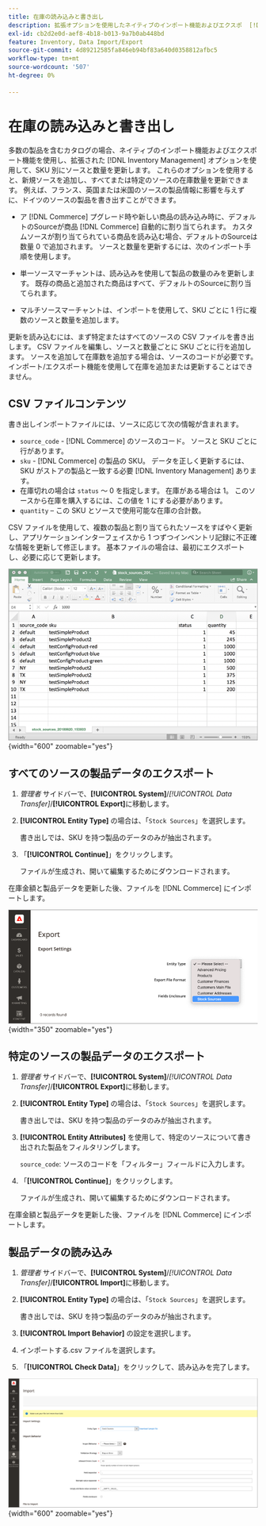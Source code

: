 ```yaml
---
title: 在庫の読み込みと書き出し
description: 拡張オプションを使用したネイティブのインポート機能およびエクスポ  [!DNL Inventory Management]  ト機能を使用して、SKU 別のソースと数量を更新します。
exl-id: cb2d2e0d-aef8-4b18-b013-9a7b0ab448bd
feature: Inventory, Data Import/Export
source-git-commit: 4d89212585fa846eb94bf83a640d0358812afbc5
workflow-type: tm+mt
source-wordcount: '507'
ht-degree: 0%

---
```


# 在庫の読み込みと書き出し

多数の製品を含むカタログの場合、ネイティブのインポート機能およびエクスポート機能を使用し、拡張された [!DNL Inventory Management] オプションを使用して、SKU 別にソースと数量を更新します。 これらのオプションを使用すると、新規ソースを追加し、すべてまたは特定のソースの在庫数量を更新できます。 例えば、フランス、英国または米国のソースの製品情報に影響を与えずに、ドイツのソースの製品を書き出すことができます。

- ア [!DNL Commerce] プグレード時や新しい商品の読み込み時に、デフォルトのSourceが商品 [!DNL Commerce] 自動的に割り当てられます。 カスタムソースが割り当てられている商品を読み込む場合、デフォルトのSourceは数量 0 で追加されます。 ソースと数量を更新するには、次のインポート手順を使用します。

- 単一ソースマーチャントは、読み込みを使用して製品の数量のみを更新します。 既存の商品と追加された商品はすべて、デフォルトのSourceに割り当てられます。

- マルチソースマーチャントは、インポートを使用して、SKU ごとに 1 行に複数のソースと数量を追加します。

更新を読み込むには、まず特定またはすべてのソースの CSV ファイルを書き出します。 CSV ファイルを編集し、ソースと数量ごとに SKU ごとに行を追加します。 ソースを追加して在庫数を追加する場合は、ソースのコードが必要です。 インポート/エクスポート機能を使用して在庫を追加または更新することはできません。

## CSV ファイルコンテンツ

書き出しインポートファイルには、ソースに応じて次の情報が含まれます。

- `source_code` - [!DNL Commerce] のソースのコード。 ソースと SKU ごとに行があります。
- `sku` - [!DNL Commerce] の製品の SKU。 データを正しく更新するには、SKU がストアの製品と一致する必要 [!DNL Inventory Management] あります。
- 在庫切れの場合は `status` ～ 0 を指定します。 在庫がある場合は 1。 このソースから在庫を購入するには、この値を 1 にする必要があります。
- `quantity` – この SKU とソースで使用可能な在庫の合計数。

CSV ファイルを使用して、複数の製品と割り当てられたソースをすばやく更新し、アプリケーションインターフェイスから 1 つずつインベントリ記録に不正確な情報を更新して修正します。 基本ファイルの場合は、最初にエクスポートし、必要に応じて更新します。

![&#x200B; 読み込み用の CSV ファイルの例 – 在庫データの書き出し &#x200B;](assets/inventory-import-export-data.png){width="600" zoomable="yes"}

## すべてのソースの製品データのエクスポート

1. _管理者_ サイドバーで、**[!UICONTROL System]**/_[!UICONTROL Data Transfer]_/**[!UICONTROL Export]**&#x200B;に移動します。

1. **[!UICONTROL Entity Type]** の場合は、「`Stock Sources`」を選択します。

   書き出しでは、SKU を持つ製品のデータのみが抽出されます。

1. 「**[!UICONTROL Continue]**」をクリックします。

   ファイルが生成され、開いて編集するためにダウンロードされます。

在庫金額と製品データを更新した後、ファイルを [!DNL Commerce] にインポートします。

![&#x200B; 製品データおよびソース用のストックソースのエクスポート &#x200B;](assets/inventory-export-stock-sources.png){width="350" zoomable="yes"}

## 特定のソースの製品データのエクスポート

1. _管理者_ サイドバーで、**[!UICONTROL System]**/_[!UICONTROL Data Transfer]_/**[!UICONTROL Export]**&#x200B;に移動します。

1. **[!UICONTROL Entity Type]** の場合は、「`Stock Sources`」を選択します。

   書き出しでは、SKU を持つ製品のデータのみが抽出されます。

1. **[!UICONTROL Entity Attributes]** を使用して、特定のソースについて書き出された製品をフィルタリングします。

   `source_code`: ソースのコードを「フィルター」フィールドに入力します。

1. 「**[!UICONTROL Continue]**」をクリックします。

   ファイルが生成され、開いて編集するためにダウンロードされます。

在庫金額と製品データを更新した後、ファイルを [!DNL Commerce] にインポートします。

## 製品データの読み込み

1. _管理者_ サイドバーで、**[!UICONTROL System]**/_[!UICONTROL Data Transfer]_/**[!UICONTROL Import]**&#x200B;に移動します。

1. **[!UICONTROL Entity Type]** の場合は、「`Stock Sources`」を選択します。

   書き出しでは、SKU を持つ製品のデータのみが抽出されます。

1. **[!UICONTROL Import Behavior]** の設定を選択します。

1. インポートする.csv ファイルを選択します。

1. 「**[!UICONTROL Check Data]**」をクリックして、読み込みを完了します。

![&#x200B; 製品データおよびソースのインポート &#x200B;](assets/inventory-import-sources.png){width="600" zoomable="yes"}
